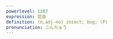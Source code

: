 ```yaml
---
powerlevel: 1267
expression: 昆虫
definition: (n,adj-no) insect; bug; (P)
pronunciation: こんちゅう
---
```

